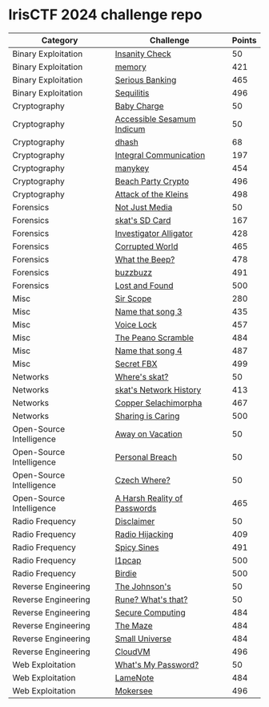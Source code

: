 # IrisCTF 2024 challenge repo

| Category | Challenge | Points |
| --- | --- | --- | 
| Binary Exploitation | [Insanity Check](insanity-check/) | 50 |
| Binary Exploitation | [memory](memory/) | 421 |
| Binary Exploitation | [Serious Banking](serious-banking/) | 465 |
| Binary Exploitation | [Sequilitis](Sequilitis/) | 496 |
| Cryptography | [Baby Charge](babycha/) | 50 | 151 |
| Cryptography | [Accessible Sesamum Indicum](./accessible-sesamum-indicum/) | 50 | 
| Cryptography | [dhash](dhash/) | 68 |
| Cryptography | [Integral Communication](./integral-communication/) | 197 |
| Cryptography | [manykey](./manykey/) | 454 |
| Cryptography | [Beach Party Crypto](./beach/) | 496 | 
| Cryptography | [Attack of the Kleins](./attack-of-the-kleins/) | 498 |
| Forensics | [Not Just Media](./not-just-media/) | 50 | 
| Forensics | [skat's SD Card](./skats-sd-card/) | 167 | 
| Forensics | [Investigator Alligator](./investigator-alligator/) | 428 | 
| Forensics | [Corrupted World](./corrupted-world/) | 465 | 
| Forensics | [What the Beep?](./what-the-beep/) | 478 | 
| Forensics | [buzzbuzz](./buzzbuzz/) | 491 | 
| Forensics | [Lost and Found](./lost-and-found/) | 500 |
| Misc | [Sir Scope](./sir-scope/) | 280 | 
| Misc | [Name that song 3](./namethatsong3/) | 435 | 
| Misc | [Voice Lock](./voicelock/) | 457 | 
| Misc | [The Peano Scramble](./peanoscramble/) | 484 | 
| Misc | [Name that song 4](./namethatsong4/) | 487 | 
| Misc | [Secret FBX](./secretfbx/) | 499 |
| Networks | [Where's skat?](./wheres-skat/) | 50 | 
| Networks | [skat's Network History](./skats-network-history/) | 413 | 
| Networks | [Copper Selachimorpha](./copper-selachimorpha/) | 467 | 
| Networks | [Sharing is Caring](./sharing-is-caring/) | 500 |
| Open-Source Intelligence | [Away on Vacation](./away-on-vacation/) | 50 | 
| Open-Source Intelligence | [Personal Breach](./personal-breach/) | 50 | 
| Open-Source Intelligence | [Czech Where?](./czech-where/) | 50 | 
| Open-Source Intelligence | [A Harsh Reality of Passwords](./a-harsh-reality-of-passwords/) | 465 |
| Radio Frequency | [Disclaimer](./disclaimer/) | 50 | 
| Radio Frequency | [Radio Hijacking](./radio-hijacking/) | 409 | 
| Radio Frequency | [Spicy Sines](./spicy-sines/) | 491 | 
| Radio Frequency | [l1pcap](./l1pcap/) | 500 | 
| Radio Frequency | [Birdie](./birdie/) | 500 |
| Reverse Engineering | [The Johnson's](./babyrevjohnson/) | 50 | 
| Reverse Engineering | [Rune? What's that?](./whats-a-rune/) | 50 | 
| Reverse Engineering | [Secure Computing](./securecomputing-rev/) | 484 | 
| Reverse Engineering | [The Maze](./lethal-maze/) | 484 | 
| Reverse Engineering | [Small Universe](./universe/) | 484 | 
| Reverse Engineering | [CloudVM](./cloudvm/) | 496 |
| Web Exploitation | [What's My Password?](./whats-my-password/) | 50 | 
| Web Exploitation | [LameNote](./lamenote/) | 484 | 
| Web Exploitation | [Mokersee](./mokersee/) | 496 |
